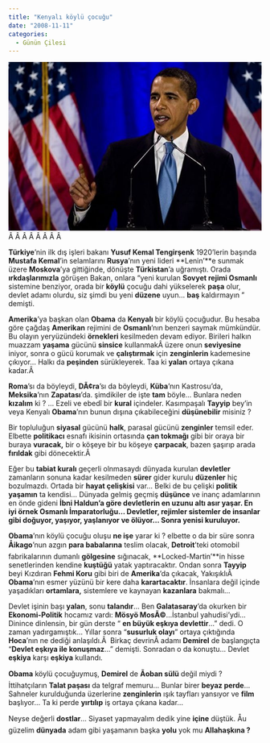 ```yaml
---
title: "Kenyalı köylü çocuğu"
date: "2008-11-11"
categories: 
  - Günün Çilesi
---
```


[![031808obama.jpg](../uploads/2008/11/031808obama.jpg)](../uploads/2008/11/031808obama.jpg "031808obama.jpg")Â Â Â Â Â Â Â Â 

**Türkiye**’nin ilk dış işleri bakanı **Yusuf Kemal Tengirşenk** 1920’lerin başında **Mustafa Kemal**’in selamlarını **Rusya**’nın yeni lideri **Lenin’**e sunmak üzere **Moskova**’ya gittiğinde, dönüşte **Türkistan**’a uğramıştı. Orada **ırkdaşlarımızla** görüşen Bakan, onlara “yeni kurulan **Sovyet rejimi Osmanlı** sistemine benziyor, orada bir **köylü** çocuğu dahi yükselerek **paşa** olur, devlet adamı olurdu, siz şimdi bu yeni **düzene** uyun… **baş** kaldırmayın ” demişti.

**Amerika**’ya başkan olan **Obama** da **Kenyalı** bir köylü çocuğudur. Bu hesaba göre çağdaş **Amerikan** rejimini de **Osmanlı**’nın benzeri saymak mümkündür. Bu olayın yeryüzündeki **örnekleri** kesilmeden devam ediyor. Birileri halkın muazzam **yaşama** gücünü **sinsice** kullanmakÂ üzere onun **seviyesine** iniyor, sonra o gücü korumak ve **çalıştırmak** için **zenginlerin** kademesine çıkıyor… Halkı da **peşinden** sürükleyerek. Taa ki **yalan** ortaya çıkana kadar.Â 

**Roma**’sı da böyleydi, **DÃ¢ra**’sı da böyleydi, **Küba**’nın Kastrosu’da, **Meksika**’nın **Zapatası**’da. şimdikiler de işte **tam** böyle… Bunlara neden **kızalım** ki ? … Ezeli ve ebedî bir **kural** içindeler. Kasımpaşalı **Tayyip** bey’in veya Kenyalı **Obama**’nın bunun dışına çıkabileceğini **düşünebilir** misiniz ?

Bir topluluğun **siyasal** gücünü **halk**, parasal gücünü **zenginler** temsil eder. Elbette **politikacı** esnafı ikisinin ortasında **çan tokmağı** gibi bir oraya bir buraya **vuracak,** bir o köşeye bir bu köşeye **çarpacak**, bazen şaşırıp arada **fırıldak** gibi dönecektir.Â 

Eğer bu **tabiat kuralı** geçerli olnmasaydı dünyada kurulan **devletler** zamanların sonuna kadar kesilmeden **sürer** gider kurulu **düzenler** hiç bozulmazdı. Ortada bir **hayat çelişkisi** var… Belki de bu çelişki **politik yaşamın** ta kendisi… Dünyada gelmiş geçmiş **düşünce** ve inanç adamlarının en önde gideni **İbni Haldun’**a göre devletlerin en uzunu **altı asır** yaşar. En iyi örnek **Osmanlı İmparatorluğu**… Devletler, rejimler **sistemler** de insanlar gibi doğuyor, **yaşıyor,** yaşlanıyor ve **ölüyor…** Sonra **yenisi** kuruluyor**.**

**Obama**’nın köylü çocuğu oluşu **ne işe** yarar ki ? elbette o da bir süre sonra **Åikago**’nun azgın **para babalarına** teslim olacak, **Detroit**’teki otomobil fabrikalarının dumanlı **gölgesine** sığınacak, **Locked-Martin’**in hisse senetlerinden kendine **kuştüğü** yatak yaptıracaktır. Ondan sonra **Tayyip** beyi Kızdıran **Fehmi Koru** gibi biri de **Amerika**’da çıkacak, YakışıklıÂ  **Obama**’nın esmer yüzünü bir kere daha **karartacaktır**. İnsanlara değil içinde yaşadıkları **ortamlara,** sistemlere ve kaynayan **kazanlara** bakmalı…

Devlet işinin başı **yalan**, sonu **talandır**… Ben **Galatasaray**’da okurken bir **Ekonomi-Politik** hocamız vardı: **Mösyö MosÃ©**…İstanbul yahudisi’ydi…Dinince dinlensin, bir gün derste “ **en büyük eşkıya devlettir**…” dedi. O zaman yadırgamıştık… Yıllar sonra “**susurluk olayı**” ortaya çıktığında **Hoca**’nın ne dediği anlaşıldı.Â  Birkaç devrinÂ adamı **Demirel** de başlangıçta “**Devlet eşkıya ile konuşmaz**…” demişti. Sonradan o da konuştu… Devlet **eşkiya** karşı **eşkiya** kullandı.

**Obama** köylü çocuğuymuş, **Demirel** de **Ãoban sülü** değil miydi ? İttihatçıların **Talat paşası** da telgraf memuru… Bunlar birer **beyaz perde**… Sahneler kurulduğunda üzerlerine **zenginlerin** ışık tayfları yansıyor ve **film** başlıyor… Ta ki perde **yırtılıp** iş ortaya çıkana kadar…

Neyse değerli **dostlar**… Siyaset yapmayalım dedik yine **içine** düştük. Åu güzelim **dünyada** adam gibi yaşamanın başka **yolu** yok mu **Allahaşkına ?**
